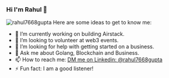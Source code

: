 ### Hi I'm Rahul 👋
<img src="https://komarev.com/ghpvc/?username=rahul7668gupta&label=Views&color=blue&style=plastic" alt="rahul7668gupta" />
<!--
**rahul7668gupta/rahul7668gupta** is a ✨ _special_ ✨ repository because its `README.md` (this file) appears on your GitHub profile.
-->
Here are some ideas to get to know me:

- 🔭 I’m currently working on building Airstack.
- 👯 I’m looking to volunteer at web3 events.
- 🤔 I’m looking for help with getting started on a business.
- 💬 Ask me about Golang, Blockchain and Business.
- 📫 How to reach me: [DM me on Linkedin: @rahul7668gupta]([https://www.google.com/search?q=rahul7668gupta](https://www.linkedin.com/in/rahul7668gupta))
- ⚡ Fun fact: I am a good listener!
